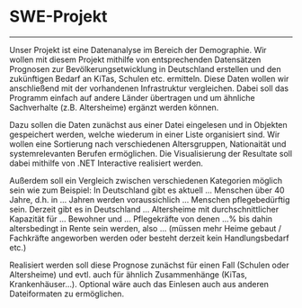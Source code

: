 # SWE-Projekt
----------------------------

Unser Projekt ist eine Datenanalyse im Bereich der Demographie. Wir wollen mit diesem Projekt mithilfe von entsprechenden Datensätzen Prognosen zur Bevölkerungsetwicklung in Deutschland erstellen und den zukünftigen Bedarf an KiTas, Schulen etc. ermitteln. 
Diese Daten wollen wir anschließend mit der vorhandenen Infrastruktur vergleichen. 
Dabei soll das Programm einfach auf andere Länder übertragen und um ähnliche Sachverhalte (z.B. Altersheime) ergänzt werden können.

Dazu sollen die Daten zunächst aus einer Datei eingelesen und in Objekten gespeichert werden, welche wiederum in einer Liste organisiert sind.
Wir wollen eine Sortierung nach verschiedenen Altersgruppen, Nationaität und systemrelevanten Berufen ermöglichen.
Die Visualisierung der Resultate soll dabei mithilfe von .NET Interactive realisiert werden.

Außerdem soll ein Vergleich zwischen verschiedenen Kategorien möglich sein wie zum Beispiel:
In Deutschland gibt es aktuell ... Menschen über 40 Jahre, d.h. in  ... Jahren werden voraussichlich ... Menschen pflegebedürftig sein.
Derzeit gibt es in Deutschland ... Altersheime mit durchschnittlicher Kapazität für ... Bewohner und ... Pflegekräfte von denen ...%  bis dahin altersbedingt in Rente sein werden, also ... (müssen mehr Heime gebaut / Fachkräfte angeworben werden oder besteht derzeit kein Handlungsbedarf etc.)

Realisiert werden soll diese Prognose zunächst für einen Fall (Schulen oder Altersheime) und evtl. auch für ähnlich Zusammenhänge (KiTas, Krankenhäuser...).
Optional wäre auch das Einlesen auch aus anderen Dateiformaten zu ermöglichen.

